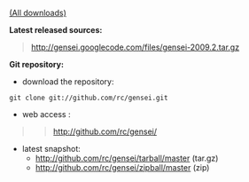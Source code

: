 [(All downloads)](http://code.google.com/p/gensei/downloads/list)

**Latest released sources:**

> http://gensei.googlecode.com/files/gensei-2009.2.tar.gz

**Git repository:**

  * download the repository:
```
git clone git://github.com/rc/gensei.git
```

  * web access :
> > http://github.com/rc/gensei/

  * latest snapshot:
    * http://github.com/rc/gensei/tarball/master (tar.gz)
    * http://github.com/rc/gensei/zipball/master (zip)